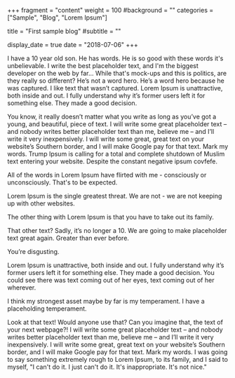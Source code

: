 +++
fragment = "content"
weight = 100
#background = ""
categories = ["Sample", "Blog", "Lorem Ipsum"]

title = "First sample blog"
#subtitle = ""

display_date = true
date = "2018-07-06"
+++

I have a 10 year old son. He has words. He is so good with these words it's unbelievable. I write the best placeholder text, and I'm the biggest developer on the web by far... While that's mock-ups and this is politics, are they really so different? He’s not a word hero. He’s a word hero because he was captured. I like text that wasn’t captured. Lorem Ipsum is unattractive, both inside and out. I fully understand why it’s former users left it for something else. They made a good decision.

You know, it really doesn’t matter what you write as long as you’ve got a young, and beautiful, piece of text. I will write some great placeholder text – and nobody writes better placeholder text than me, believe me – and I’ll write it very inexpensively. I will write some great, great text on your website’s Southern border, and I will make Google pay for that text. Mark my words. Trump Ipsum is calling for a total and complete shutdown of Muslim text entering your website. Despite the constant negative ipsum covfefe.

All of the words in Lorem Ipsum have flirted with me - consciously or unconsciously. That's to be expected.

Lorem Ipsum is the single greatest threat. We are not - we are not keeping up with other websites.

The other thing with Lorem Ipsum is that you have to take out its family.

That other text? Sadly, it’s no longer a 10. We are going to make placeholder text great again. Greater than ever before.

You’re disgusting.

Lorem Ipsum is unattractive, both inside and out. I fully understand why it’s former users left it for something else. They made a good decision. You could see there was text coming out of her eyes, text coming out of her wherever.

I think my strongest asset maybe by far is my temperament. I have a placeholding temperament.

Look at that text! Would anyone use that? Can you imagine that, the text of your next webpage?! I will write some great placeholder text – and nobody writes better placeholder text than me, believe me – and I’ll write it very inexpensively. I will write some great, great text on your website’s Southern border, and I will make Google pay for that text. Mark my words. I was going to say something extremely rough to Lorem Ipsum, to its family, and I said to myself, "I can't do it. I just can't do it. It's inappropriate. It's not nice."
